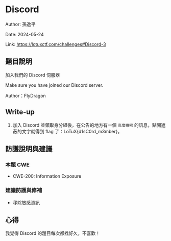 # Discord

Author: 孫逸平

Date: 2024-05-24

Link: https://lotuxctf.com/challenges#Discord-3

## 題目說明

加入我們的 Discord 伺服器

Make sure you have joined our Discord server.


Author：FlyDragon

## Write-up

1. 加入 Discord 並領取身分組後，在公告的地方有一個 `高度機密` 的訊息，點開遮蔽的文字就得到 flag 了：LoTuX{d1sC0rd_m3mber}。

## 防護說明與建議

### 本題 CWE

* CWE-200: Information Exposure

### 建議防護與修補

* 移除敏感資訊

## 心得

我覺得 Discord 的題目每次都找好久，不喜歡！
